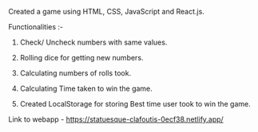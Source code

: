 Created a game using HTML, CSS, JavaScript and React.js.

Functionalities :- 

1. Check/ Uncheck numbers with same values.

2. Rolling dice for getting new numbers.

3. Calculating numbers of rolls took.

4. Calculating Time taken to win the game.

5. Created LocalStorage for storing Best time user took to win the game.

Link to webapp - https://statuesque-clafoutis-0ecf38.netlify.app/
